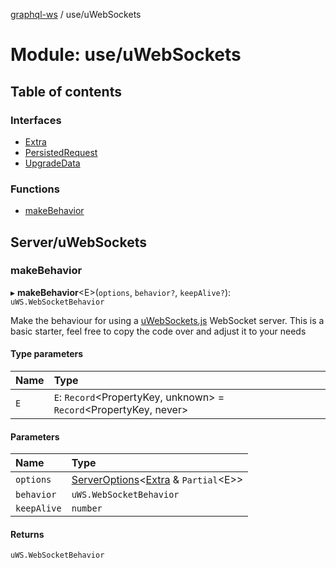 [graphql-ws](../README.md) / use/uWebSockets

# Module: use/uWebSockets

## Table of contents

### Interfaces

- [Extra](../interfaces/use_uwebsockets.extra.md)
- [PersistedRequest](../interfaces/use_uwebsockets.persistedrequest.md)
- [UpgradeData](../interfaces/use_uwebsockets.upgradedata.md)

### Functions

- [makeBehavior](use_uwebsockets.md#makebehavior)

## Server/uWebSockets

### makeBehavior

▸ **makeBehavior**<E\>(`options`, `behavior?`, `keepAlive?`): `uWS.WebSocketBehavior`

Make the behaviour for using a [uWebSockets.js](https://github.com/uNetworking/uWebSockets.js) WebSocket server.
This is a basic starter, feel free to copy the code over and adjust it to your needs

#### Type parameters

| Name | Type |
| :------ | :------ |
| `E` | `E`: `Record`<PropertyKey, unknown\> = `Record`<PropertyKey, never\> |

#### Parameters

| Name | Type |
| :------ | :------ |
| `options` | [ServerOptions](../interfaces/server.serveroptions.md)<[Extra](../interfaces/use_uwebsockets.extra.md) & `Partial`<E\>\> |
| `behavior` | `uWS.WebSocketBehavior` |
| `keepAlive` | `number` |

#### Returns

`uWS.WebSocketBehavior`
